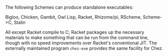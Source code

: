 The following Schemes can produce standalone executables:

Bigloo, Chicken, Gambit, Owl Lisp, Racket, Rhizome/pi, RScheme, Scheme->C, Stalin

All except Racket compile to C; Racket packages up the necessary materials
to make something that can be run from the command line,
though with no speed improvements over Racket's conventional JIT.
The externally maintained program `chez-exe` provides the same
facility for Chez.
